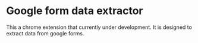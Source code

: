 # Google form data extractor 
This a chrome extension that currently under development. It is designed to extract data from google forms.